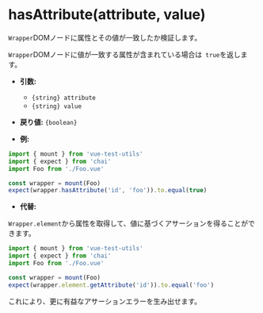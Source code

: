 # hasAttribute(attribute, value)

`Wrapper`DOMノードに属性とその値が一致したか検証します。

`Wrapper`DOMノードに値が一致する属性が含まれている場合は` true`を返します。

- **引数:**
  - `{string} attribute`
  - `{string} value`

- **戻り値:** `{boolean}`

- **例:**

```js
import { mount } from 'vue-test-utils'
import { expect } from 'chai'
import Foo from './Foo.vue'

const wrapper = mount(Foo)
expect(wrapper.hasAttribute('id', 'foo')).to.equal(true)
```

- **代替:**

`Wrapper.element`から属性を取得して、値に基づくアサーションを得ることができます。

```js
import { mount } from 'vue-test-utils'
import { expect } from 'chai'
import Foo from './Foo.vue'

const wrapper = mount(Foo)
expect(wrapper.element.getAttribute('id')).to.equal('foo')
```

これにより、更に有益なアサーションエラーを生み出せます。